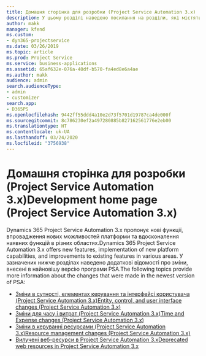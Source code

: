 ```yaml
---
title: Домашня сторінка для розробки (Project Service Automation 3.x)
description: У цьому розділі наведено посилання на розділи, які містять відомості для Dynamics 365 Project Service Automation (PSA) версії 3.x.
author: makk
manager: kfend
ms.custom:
- dyn365-projectservice
ms.date: 03/26/2019
ms.topic: article
ms.prod: Project Service
ms.service: business-applications
ms.assetid: 65af632e-076a-40df-b570-fa4ed8e6a4ae
ms.author: makk
audience: admin
search.audienceType:
- admin
- customizer
search.app:
- D365PS
ms.openlocfilehash: 9442ff55ddd4a10e2d73f5701d19787ca4de000f
ms.sourcegitcommit: 8c786230ef2a497280885b827162561776e2eb00
ms.translationtype: HT
ms.contentlocale: uk-UA
ms.lasthandoff: 03/24/2020
ms.locfileid: "3756938"
---
```

# <a name="development-home-page-project-service-automation-3x"></a><span data-ttu-id="e84ff-103">Домашня сторінка для розробки (Project Service Automation 3.x)</span><span class="sxs-lookup"><span data-stu-id="e84ff-103">Development home page (Project Service Automation 3.x)</span></span>

<span data-ttu-id="e84ff-104">Dynamics 365 Project Service Automation 3.x пропонує нові функції, впровадження нових можливостей платформи та вдосконалення наявних функцій в різних областях.</span><span class="sxs-lookup"><span data-stu-id="e84ff-104">Dynamics 365 Project Service Automation 3.x offers new features, implementation of new platform capabilities, and improvements to existing features in various areas.</span></span> <span data-ttu-id="e84ff-105">У зазначених нижче розділах наведено додаткові відомості про зміни, внесені в найновішу версію програми PSA.</span><span class="sxs-lookup"><span data-stu-id="e84ff-105">The following topics provide more information about the changes that were made in the newest version of PSA:</span></span>

- [<span data-ttu-id="e84ff-106">Зміни в сутності, елементах керування та інтерфейсі користувача (Project Service Automation 3.x)</span><span class="sxs-lookup"><span data-stu-id="e84ff-106">Entity, control, and user interface changes (Project Service Automation 3.x)</span></span>](../developer-guides/entity-changes-v3.x.md)
- [<span data-ttu-id="e84ff-107">Зміни для часу і витрат (Project Service Automation 3.x)</span><span class="sxs-lookup"><span data-stu-id="e84ff-107">Time and Expense changes (Project Service Automation 3.x)</span></span>](../developer-guides/time-expense-changes-v3.x.md)
- [<span data-ttu-id="e84ff-108">Зміни в керуванні ресурсами (Project Service Automation 3.x)</span><span class="sxs-lookup"><span data-stu-id="e84ff-108">Resource management changes (Project Service Automation 3.x)</span></span>](../developer-guides/resource-management-changes-v3.x.md)
- [<span data-ttu-id="e84ff-109">Вилучені веб-ресурси в Project Service Automation 3.x</span><span class="sxs-lookup"><span data-stu-id="e84ff-109">Deprecated web resources in Project Service Automation 3.x</span></span>](../developer-guides/web-resources-deprecated-v3.x.md)
